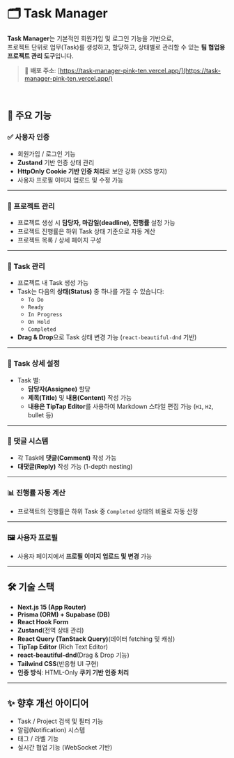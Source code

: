 # 🗂️ Task Manager

**Task Manager**는 기본적인 회원가입 및 로그인 기능을 기반으로,  
프로젝트 단위로 업무(Task)를 생성하고, 할당하고, 상태별로 관리할 수 있는 **팀 협업용 프로젝트 관리 도구**입니다.

> 🔗 **배포 주소**: [https://task-manager-pink-ten.vercel.app/](https://task-manager-pink-ten.vercel.app/)

<br />

## 🚀 주요 기능

### ✅ 사용자 인증
- 회원가입 / 로그인 기능
- **Zustand** 기반 인증 상태 관리
- **HttpOnly Cookie 기반 인증 처리**로 보안 강화 (XSS 방지)
- 사용자 프로필 이미지 업로드 및 수정 가능

---

### 📁 프로젝트 관리
- 프로젝트 생성 시 **담당자, 마감일(deadline), 진행률** 설정 가능
- 프로젝트 진행률은 하위 Task 상태 기준으로 자동 계산
- 프로젝트 목록 / 상세 페이지 구성

---

### 🧩 Task 관리
- 프로젝트 내 Task 생성 가능
- Task는 다음의 **상태(Status)** 중 하나를 가질 수 있습니다:
  - `To Do`
  - `Ready`
  - `In Progress`
  - `On Hold`
  - `Completed`
- **Drag & Drop**으로 Task 상태 변경 가능 (`react-beautiful-dnd` 기반)

---

### 👥 Task 상세 설정
- Task 별:
  - **담당자(Assignee)** 할당
  - **제목(Title)** 및 **내용(Content)** 작성 가능
  - **내용은 TipTap Editor**를 사용하여 Markdown 스타일 편집 가능 (`H1`, `H2`, bullet 등)

---

### 💬 댓글 시스템
- 각 Task에 **댓글(Comment)** 작성 가능
- **대댓글(Reply)** 작성 가능 (1-depth nesting)

---

### 📊 진행률 자동 계산
- 프로젝트의 진행률은 하위 Task 중 `Completed` 상태의 비율로 자동 산정

---

### 🖼️ 사용자 프로필
- 사용자 페이지에서 **프로필 이미지 업로드 및 변경** 가능

---

## 🛠️ 기술 스택

- **Next.js 15 (App Router)**
- **Prisma (ORM) + Supabase (DB)**
- **React Hook Form**
- **Zustand**(전역 상태 관리)
- **React Query (TanStack Query)**(데이터 fetching 및 캐싱)
- **TipTap Editor** (Rich Text Editor)
- **react-beautiful-dnd**(Drag & Drop 기능)
- **Tailwind CSS**(반응형 UI 구현)
- **인증 방식**: HTML-Only **쿠키 기반 인증 처리**
---

## ✨ 향후 개선 아이디어

- Task / Project 검색 및 필터 기능
- 알림(Notification) 시스템
- 태그 / 라벨 기능
- 실시간 협업 기능 (WebSocket 기반)

